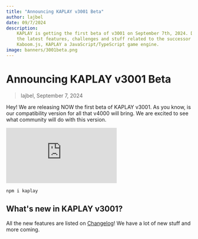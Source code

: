 ```yaml
---
title: "Announcing KAPLAY v3001 Beta"
author: lajbel
date: 09/7/2024
description:
    KAPLAY is getting the first beta of v3001 on September 7th, 2024. Discover
    the latest features, challenges and stuff related to the successor of
    Kaboom.js, KAPLAY a JavaScript/TypeScript game engine.
image: banners/3001beta.png
---
```


# Announcing KAPLAY v3001 Beta

> lajbel, September 7, 2024

Hey! We are releasing NOW the first beta of KAPLAY v3001. As you know, is our
compatibility version for all that v4000 will bring. We are excited to see what
community will do with this version.

<iframe src="https://www.youtube.com/embed/bQ-mW1M4mRc?si=TPGnp376d1otb5zq" title="YouTube video player" frameborder="0" allow="accelerometer; autoplay; clipboard-write; encrypted-media; gyroscope; picture-in-picture; web-share" referrerpolicy="strict-origin-when-cross-origin" allowfullscreen class="yt"></iframe>

```
npm i kaplay
```

## What's new in KAPLAY v3001?

All the new features are listed on [Changelog](/changelog)! We have a lot of new
stuff and more coming.
